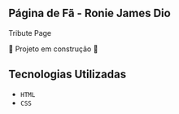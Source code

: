 <h2>Página de Fã - Ronie James Dio</h2>

<p>Tribute Page</p>

:construction: Projeto em construção :construction:

## Tecnologias Utilizadas
- ``HTML``
-  ``CSS``

